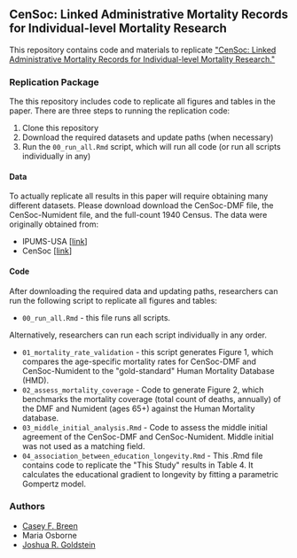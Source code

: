 ## CenSoc: Linked Administrative Mortality Records for Individual-level Mortality Research

This repository contains code and materials to replicate ["CenSoc: Linked Administrative Mortality Records for Individual-level Mortality Research."](https://osf.io/preprints/socarxiv/znsqg/)

### Replication Package

The this repository includes code to replicate all figures and tables in the paper. There are three steps to running the replication code: 

1. Clone this repository
2. Download the required datasets and update paths (when necessary)
3. Run the `00_run_all.Rmd` script, which will run all code (or run all scripts individually in any)


#### Data 

To actually replicate all results in this paper will require obtaining many different datasets. Please download download the CenSoc-DMF file, the CenSoc-Numident file, and the full-count 1940 Census. The data were originally obtained from: 

- IPUMS-USA [[link](https://usa.ipums.org/usa/)]
- CenSoc [[link](https://censoc.berkeley.edu/)]

#### Code 

After downloading the required data and updating paths, researchers can run the following script to replicate all figures and tables: 

- `00_run_all.Rmd` - this file runs all scripts. 

Alternatively, researchers can run each script individually in any order. 

- `01_mortality_rate_validation` - this script generates Figure 1, which compares the age-specific mortality rates for CenSoc-DMF and CenSoc-Numident to the "gold-standard" Human Mortality Database (HMD). 
- `02_assess_mortality_coverage` - Code to generate Figure 2, which benchmarks the mortality coverage (total count of deaths, annually) of the DMF and Numident (ages 65+) against the Human Mortality database. 
- `03_middle_initial_analysis.Rmd` - Code to assess the middle initial agreement of the CenSoc-DMF and CenSoc-Numident. Middle initial was not used as a matching field.  
- `04_association_between_education_longevity.Rmd` - This .Rmd file contains code to replicate the "This Study" results in Table 4. It calculates the educational gradient to longevity by fitting a parametric Gompertz model. 

### Authors

- [Casey F. Breen](caseybreen.com)
- Maria Osborne
- [Joshua R. Goldstein](https://jrgoldstein.com/)

